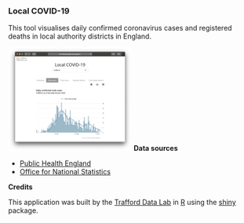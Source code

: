 <h3>Local COVID-19</h3>
    <p>This tool visualises daily confirmed coronavirus cases and registered deaths in local authority districts in England.</p>
    <img src="screenshot.png" width="50%">
    <strong>Data sources</strong>
    <ul>
        <li><a href="https://coronavirus.data.gov.uk" target="_blank">Public Health England</a></li>
        <li><a href="https://www.ons.gov.uk/peoplepopulationandcommunity/healthandsocialcare/causesofdeath/datasets/deathregistrationsandoccurrencesbylocalauthorityandhealthboard" target="_blank">Office for National Statistics</a></li>
    </ul>
    <strong>Credits</strong>
    <p>This application was built by the <a href="https://www.trafforddatalab.io" target="_blank">Trafford Data Lab</a> in <a href="https://cran.r-project.org" target="_blank">R</a> using the <a href="https://cran.r-project.org/web/packages/shiny/index.html" target="_blank">shiny</a>  package.</p>
